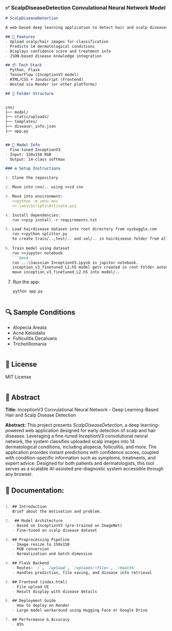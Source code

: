 
### ✅ ScalpDiseaseDetection Convulational Neural Network Model

```markdown
# ScalpDiseaseDetection

A web-based deep learning application to detect hair and scalp diseases from uploaded images using a fine-tuned InceptionV3 model.

## 🚀 Features
- Upload scalp/hair images for classification
- Predicts 14 dermatological conditions
- Displays confidence score and treatment info
- JSON-based disease knowledge integration

## 📦 Tech Stack
- Python, Flask
- TensorFlow (InceptionV3 model)
- HTML/CSS + JavaScript (Frontend)
- Hosted via Render (or other platforms)

## 📁 Folder Structure


cnn/                                                                                                                                                                                  
├── model/                                                                                                                                                                                    
├── static/uploads/                                                                                                                                                                        
├── templates/                                                                                                                                                                             
├── disease\_info.json                                                                                                                                                                   
├── app.py


```

```markdown

## 🧠 Model Info
- Fine-tuned InceptionV3
- Input: 150x150 RGB
- Output: 14-class softmax

### ⚙️ Setup Instructions

1. Clone the repository

2. Move into cnn/.. using >>cd cnn

3. Move into environment:
   >>python -m venv env
   >>.\env\Scripts\Activate.ps1

4. Install dependencies:   
   run >>pip install -r requirements.txt

5. Load hairdisease dataset into root directory from xyzkaggle.com
   run >>python splittor.py
   to create train/..,test/.. and val/.. in hairdisease folder from all/.. folder
   
6. Train model using dataset
   run >>jupyter notebook
   ```bash
   run ...\Gaussian InceptionV3.ipynb in jupitor notebook.
   inception_v3_finetuned_L2.h5 model gets created in root folder automatically
   move inception_v3_finetuned_L2.h5 into model/..
   ```

7. Run the app:

   ```bash
   python app.py
   ```
```

```

## 🔍 Sample Conditions

* Alopecia Areata
* Acne Keloidalis
* Folliculitis Decalvans
* Trichotillomania

```
```
## 📄 License

MIT License

```

```

## 📑 Abstract

**Title:** InceptionV3 Convulational Neural Network - Deep Learning-Based Hair and Scalp Disease Detection

**Abstract:**
This project presents *ScalpDiseaseDetection*, a deep learning-powered web application designed for early detection of scalp and hair diseases. Leveraging a fine-tuned InceptionV3 convolutional neural network, the system classifies uploaded scalp images into 14 dermatological conditions, including alopecia, folliculitis, and more. The application provides instant predictions with confidence scores, coupled with condition-specific information such as symptoms, treatments, and expert advice. Designed for both patients and dermatologists, this tool serves as a scalable AI-assisted pre-diagnostic system accessible through any browser.





## 📘 Documentation:
```markdown

1. ## Introduction
   Brief about the motivation and problem.

2.  ## Model Architecture
   - Based on InceptionV3 (pre-trained on ImageNet)
   - Fine-tuned on scalp disease dataset

3. ## Preprocessing Pipeline
   - Image resize to 150x150  
   - RGB conversion  
   - Normalization and batch dimension

4. ## Flask Backend
   - Routes: `/`, `/upload`, `/uploads/<file>`, `/health`  
   - Handles prediction, file saving, and disease info retrieval

5. ## Frontend (index.html) 
   - File upload UI  
   - Result display with disease details

6. ## Deployment Guide 
   - How to deploy on Render  
   - Large model workaround using Hugging Face or Google Drive

7. ## Performance & Accuracy
   - 85%

```
